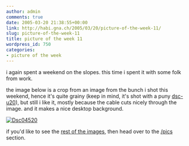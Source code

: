 ```yaml
---
author: admin
comments: true
date: 2005-03-20 21:38:55+00:00
link: http://habi.gna.ch/2005/03/20/picture-of-the-week-11/
slug: picture-of-the-week-11
title: picture of the week 11
wordpress_id: 750
categories:
- picture of the week
---
```



i again spent a weekend on the slopes. this time i spent it with some folk from work.
  
the image below is a crop from an image from the bunch i shot this weekend, hence it's quite grainy (keep in mind, it's shot with a puny [dsc-u20](http://www.google.com/search?q=dsc-u20)), but still i like it, mostly because the cable cuts nicely through the image. and it makes a nice desktop background.



[![Dsc04520](http://habi.gna.ch/blog/images/DSC04520-tm.jpg)](http://habi.gna.ch/blog/images/DSC04520.jpg)



if you'd like to see the [rest of the images](http://habi.gna.ch/pics/Skiweeky05), then head over to the [/pics](http://habi.gna.ch/pics/) section.


